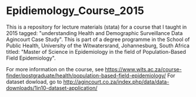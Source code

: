 # Epidiemology_Course_2015

This is a repository for lecture materials (stata) for a  course that I taught in 2015 tagged: "understanding Health and Demographic Surveillance Data Agincourt Case Study". This is part of a degree programme in the School of Public Health, University of the Witwatersrand, Johannesburg, South Africa titled: "Master of Science in Epidemiology in the field of Population-Based Field Epidemiology".

For more information on the course, see https://www.wits.ac.za/course-finder/postgraduate/health/population-based-field-epidemiology/
For dataset dowload, go to http://agincourt.co.za/index.php/data/data-downloads/1in10-dataset-application/

